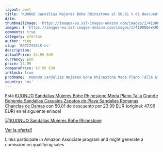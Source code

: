 ```yaml
---
layout: post
title: 'KUONUO Sandalias Mujeres Bohe Rhinestone al 50.01 % de descuento'
date: 
thumbnailImage: 'https://images-eu.ssl-images-amazon.com/images/I/4100NQe8K9L._SL200_.jpg'
images: [ 'https://images-eu.ssl-images-amazon.com/images/I/4100NQe8K9L._SL200_.jpg' ]
comments: true
category: ofertas
author: ring
slug: 'B07C2S39LK-es'
description:
actualPrice: 23.99 EUR
currency: EUR
price: 23.99
comparePrice: 47.99 EUR
inStock: true
prodname: 'KUONUO Sandalias Mujeres Bohe Rhinestone Moda Plano Talla Grande Bohemia Sandalias Casuales Zapatos de Playa Sandalias Romanas Chanclas de Damas'
country: 'es'
---
```


Está [KUONUO Sandalias Mujeres Bohe Rhinestone Moda Plano Talla Grande Bohemia Sandalias Casuales Zapatos de Playa Sandalias Romanas Chanclas de Damas](https://www.amazon.es/dp/B07C2S39LK/?tag=tolees-21) con 50.01 de descuento por 23.99 EUR (original: 47.99 EUR) en el siguiente enlace!

[![KUONUO Sandalias Mujeres Bohe Rhinestone](https://images-eu.ssl-images-amazon.com/images/I/4100NQe8K9L._SL200_.jpg)](https://www.amazon.es/dp/B07C2S39LK/?tag=tolees-21)

[Ver la oferta!!](https://www.amazon.es/dp/B07C2S39LK/?tag=tolees-21)

Links participate in Amazon Associate program and might generate a comission on qualifying sales


